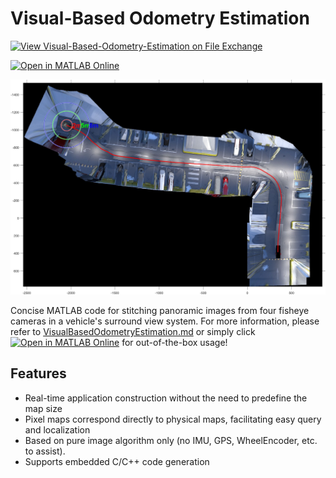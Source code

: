 
# Visual-Based Odometry Estimation

[![View Visual-Based-Odometry-Estimation on File Exchange](https://www.mathworks.com/matlabcentral/images/matlab-file-exchange.svg)](https://www.mathworks.com/matlabcentral/fileexchange/171774-visual-based-odometry-estimation)

[![Open in MATLAB Online](https://www.mathworks.com/images/responsive/global/open-in-matlab-online.svg)](https://matlab.mathworks.com/open/github/v1?repo=cuixing158/Visual-Based-Odometry-Estimation&file=VisualBasedOdometryEstimation.mlx)

![HDmap](./images/HDmap.jpg)

Concise MATLAB code for stitching panoramic images from four fisheye cameras in a vehicle's surround view system. For more information, please refer to [VisualBasedOdometryEstimation.md](./VisualBasedOdometryEstimation.md) or simply click [![Open in MATLAB Online](https://www.mathworks.com/images/responsive/global/open-in-matlab-online.svg)](https://matlab.mathworks.com/open/github/v1?repo=cuixing158/Visual-Based-Odometry-Estimation&file=VisualBasedOdometryEstimation.mlx) for out-of-the-box usage!

## Features

- Real-time application construction without the need to predefine the map size
- Pixel maps correspond directly to physical maps, facilitating easy query and localization
- Based on pure image algorithm only (no IMU, GPS, WheelEncoder, etc. to assist).
- Supports embedded C/C++ code generation
